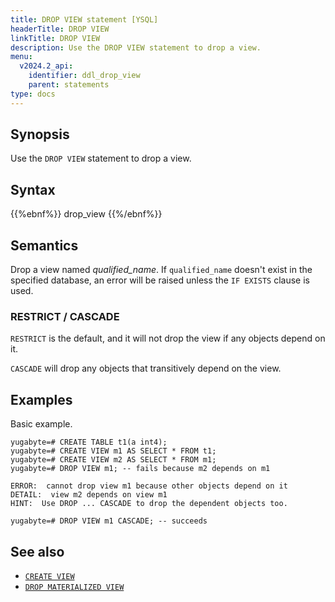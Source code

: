 ```yaml
---
title: DROP VIEW statement [YSQL]
headerTitle: DROP VIEW
linkTitle: DROP VIEW
description: Use the DROP VIEW statement to drop a view.
menu:
  v2024.2_api:
    identifier: ddl_drop_view
    parent: statements
type: docs
---
```


## Synopsis

Use the `DROP VIEW` statement to drop a view.

## Syntax

{{%ebnf%}}
  drop_view
{{%/ebnf%}}

## Semantics

Drop a view named *qualified_name*. If `qualified_name` doesn't exist in the specified database, an error will be raised unless the `IF EXISTS` clause is used.

### RESTRICT / CASCADE

`RESTRICT` is the default, and it will not drop the view if any objects depend on it.

`CASCADE` will drop any objects that transitively depend on the view.

## Examples

Basic example.

```plpgsql
yugabyte=# CREATE TABLE t1(a int4);
yugabyte=# CREATE VIEW m1 AS SELECT * FROM t1;
yugabyte=# CREATE VIEW m2 AS SELECT * FROM m1;
yugabyte=# DROP VIEW m1; -- fails because m2 depends on m1

```

```
ERROR:  cannot drop view m1 because other objects depend on it
DETAIL:  view m2 depends on view m1
HINT:  Use DROP ... CASCADE to drop the dependent objects too.
```

```plpgsql
yugabyte=# DROP VIEW m1 CASCADE; -- succeeds
```

## See also

- [`CREATE VIEW`](../ddl_create_view)
- [`DROP MATERIALIZED VIEW`](../ddl_drop_matview/)
